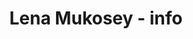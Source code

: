 ---
title: 'Lena Mukosey - info'
layout: 'info.njk'

avatarPhoto: 'lena-mukosey-avatar.jpg'
avatarPhotoAlt: 'Lena Mukosey'
social: [
    {name: 'Instagram', target_blank: true, text: '@lena_mukosey', link: 'https://instagram.com/lena_mukosey'},
    # {name: 'E-mail', target_blank: true, text: 'example@domain.com', link: 'https://mailto:example@domain.com'},
    # {name: 'Telegram', target_blank: true, text: '@nickname', link: 'https://t.me/nickname'},
    # {name: 'WhatsApp', target_blank: true, text: '+7 (999) 123-45-67', link: 'https://wa.me/+79991234567'},
    # {name: 'Mobile', target_blank: false, text: '+7 (999) 123-45-67', link: 'tel:+7 999 1234567'},
    # {name: 'LinkedIn', target_blank: true, text: 'linkedin.com/in/nickname', link: 'https://linkedin.com/in/nickname'},
]
text: "Лена Мукосей (ducklusha) с 2014 года училась в изостудии Детского развивающего центра «Эстер» под руководством И.А.Пилосян.
Трижды становилась призёром Московского регионального конкурса детского рисунка имени Нади Рушевой: в 2016 году (II место) и в 2019 (I и II место).
Своими авторитетами Лена называет Врубеля, Дюрера, Модильяни, Хуана Миро, Игоря Олейникова, Давида Полонски и Викторию Семякину.
В работах предпочитает использовать тушь, линер, цветные карандаши, акрил, реже – пастель. Помимо бумаги, порой рисует на себе, используя для этого хну, а также черные и белые гелевые ручки."
---